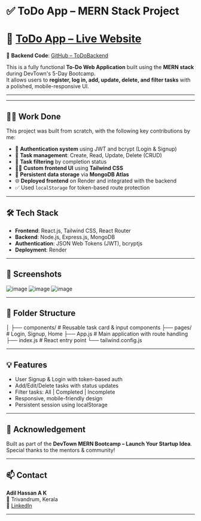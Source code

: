 # ✅ ToDo App – MERN Stack Project

# 🔗 [ToDo App – Live Website](https://trial-nxqs.onrender.com/)

🎯 **Backend Code**: [GitHub – ToDoBackend](https://github.com/Adil-9995/ToDoBackend)

This is a fully functional **To-Do Web Application** built using the **MERN stack** during DevTown's 5-Day Bootcamp.  
It allows users to **register, log in, add, update, delete, and filter tasks** with a polished, mobile-responsive UI.

---
---

## 👨‍💻 Work Done

This project was built from scratch, with the following key contributions by me:

- 🔐 **Authentication system** using JWT and bcrypt (Login & Signup)
- 📝 **Task management**: Create, Read, Update, Delete (CRUD)
- 🎯 **Task filtering** by completion status
- 🧑‍🎨 **Custom frontend UI** using **Tailwind CSS**
- 🔄 **Persistent data storage** via **MongoDB Atlas**
- 🌐 **Deployed frontend** on Render and integrated with the backend
- ✅ Used `localStorage` for token-based route protection

---

## 🛠 Tech Stack

- **Frontend**: React.js, Tailwind CSS, React Router
- **Backend**: Node.js, Express.js, MongoDB
- **Authentication**: JSON Web Tokens (JWT), bcryptjs
- **Deployment**: Render

---

## 📸 Screenshots
![image](https://github.com/user-attachments/assets/0bc70cc2-8a66-4697-a589-493e053d74f3)
![image](https://github.com/user-attachments/assets/88fd6795-ca3c-40dd-9c0d-9af1575d0d5e)
![image](https://github.com/user-attachments/assets/434bf54a-5acc-43be-bb9c-d31090301fe8)




---

## 📁 Folder Structure
│
├── components/ # Reusable task card & input components
├── pages/ # Login, Signup, Home
├── App.js # Main application with route handling
├── index.js # React entry point
└── tailwind.config.js



---

## 💡 Features

- User Signup & Login with token-based auth
- Add/Edit/Delete tasks with status updates
- Filter tasks: All | Completed | Incomplete
- Responsive, mobile-friendly design
- Persistent session using localStorage

---

## 🙌 Acknowledgement

Built as part of the **DevTown MERN Bootcamp – Launch Your Startup Idea**.  
Special thanks to the mentors & community!

---

## 📫 Contact

**Adil Hassan A K**  
📍 Trivandrum, Kerala  
🔗 [LinkedIn](https://www.linkedin.com/in/adil9995/)   


---


